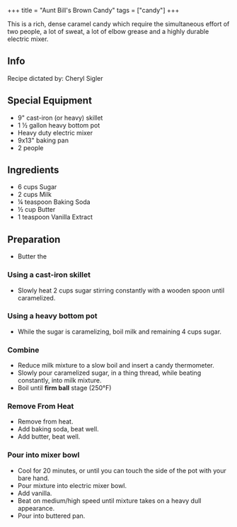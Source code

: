 +++
title = "Aunt Bill's Brown Candy"
tags = ["candy"]
+++

This is a rich, dense caramel candy which require the simultaneous effort of two people, a lot of sweat, a lot of elbow grease and a highly durable electric mixer.

## Info

Recipe dictated by: Cheryl Sigler

## Special Equipment

-   9" cast-iron (or heavy) skillet
-   1 ½ gallon heavy bottom pot
-   Heavy duty electric mixer
-   9x13" baking pan
-   2 people

## Ingredients

-   6 cups Sugar
-   2 cups Milk
-   ¼ teaspoon Baking Soda
-   ½ cup Butter
-   1 teaspoon Vanilla Extract

## Preparation

-   Butter the

### Using a cast-iron skillet

-   Slowly heat 2 cups sugar stirring constantly with a wooden spoon
    until caramelized.

### Using a heavy bottom pot

-   While the sugar is caramelizing, boil milk and remaining 4 cups
    sugar.

### Combine

-   Reduce milk mixture to a slow boil and insert a candy thermometer.
-   Slowly pour caramelized sugar, in a thing thread, while beating
    constantly, into milk mixture.
-   Boil until **firm ball** stage (250°F)

### Remove From Heat

-   Remove from heat.
-   Add baking soda, beat well.
-   Add butter, beat well.

### Pour into mixer bowl

-   Cool for 20 minutes, or until you can touch the side of the pot with
    your bare hand.
-   Pour mixture into electric mixer bowl.
-   Add vanilla.
-   Beat on medium/high speed until mixture takes on a heavy dull
    appearance.
-   Pour into buttered pan.
